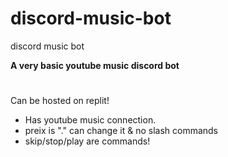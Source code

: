 # discord-music-bot
discord music bot

**A very basic youtube music discord bot**

#
Can be hosted on replit!

- Has youtube music connection.
- preix is "." can change it & no slash commands
- skip/stop/play are commands!
